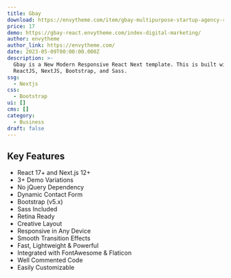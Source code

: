 ```yaml
---
title: Gbay
download: https://envytheme.com/item/gbay-multipurpose-startup-agency-react-template/
price: 17
demo: https://gbay-react.envytheme.com/index-digital-marketing/
author: envytheme
author_link: https://envytheme.com/
date: 2023-05-09T00:00:00.000Z
description: >-
  Gbay is a New Modern Responsive React Next template. This is built with
  ReactJS, NextJS, Bootstrap, and Sass.
ssg:
  - Nextjs
css:
  - Bootstrap
ui: []
cms: []
category:
  - Business
draft: false
---
```

## Key Features

- React 17+ and Next.js 12+
- 3+ Demo Variations
- No jQuery Dependency
- Dynamic Contact Form
- Bootstrap (v5.x)
- Sass Included
- Retina Ready
- Creative Layout
- Responsive in Any Device
- Smooth Transition Effects
- Fast, Lightweight & Powerful
- Integrated with FontAwesome & Flaticon
- Well Commented Code
- Easily Customizable
